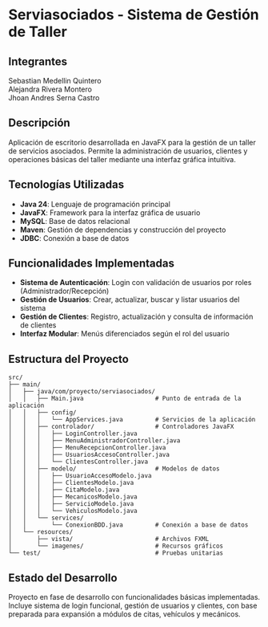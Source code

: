 # Serviasociados - Sistema de Gestión de Taller

## Integrantes  
Sebastian Medellin Quintero  
Alejandra Rivera Montero  
Jhoan Andres Serna Castro

## Descripción
Aplicación de escritorio desarrollada en JavaFX para la gestión de un taller de servicios asociados. Permite la administración de usuarios, clientes y operaciones básicas del taller mediante una interfaz gráfica intuitiva.

## Tecnologías Utilizadas
- **Java 24**: Lenguaje de programación principal
- **JavaFX**: Framework para la interfaz gráfica de usuario
- **MySQL**: Base de datos relacional
- **Maven**: Gestión de dependencias y construcción del proyecto
- **JDBC**: Conexión a base de datos

## Funcionalidades Implementadas
- **Sistema de Autenticación**: Login con validación de usuarios por roles (Administrador/Recepción)
- **Gestión de Usuarios**: Crear, actualizar, buscar y listar usuarios del sistema
- **Gestión de Clientes**: Registro, actualización y consulta de información de clientes
- **Interfaz Modular**: Menús diferenciados según el rol del usuario

## Estructura del Proyecto
```
src/
├── main/
│   ├── java/com/proyecto/serviasociados/
│   │   ├── Main.java                    # Punto de entrada de la aplicación
│   │   ├── config/
│   │   │   └── AppServices.java         # Servicios de la aplicación
│   │   ├── controlador/                 # Controladores JavaFX
│   │   │   ├── LoginController.java
│   │   │   ├── MenuAdministradorController.java
│   │   │   ├── MenuRecepcionController.java
│   │   │   ├── UsuariosAccesoController.java
│   │   │   └── ClientesController.java
│   │   ├── modelo/                      # Modelos de datos
│   │   │   ├── UsuarioAccesoModelo.java
│   │   │   ├── ClientesModelo.java
│   │   │   ├── CitaModelo.java
│   │   │   ├── MecanicosModelo.java
│   │   │   ├── ServicioModelo.java
│   │   │   └── VehiculosModelo.java
│   │   └── services/
│   │       └── ConexionBDD.java         # Conexión a base de datos
│   └── resources/
│       ├── vista/                       # Archivos FXML
│       └── imagenes/                    # Recursos gráficos
└── test/                                # Pruebas unitarias
```


## Estado del Desarrollo
Proyecto en fase de desarrollo con funcionalidades básicas implementadas. Incluye sistema de login funcional, gestión de usuarios y clientes, con base preparada para expansión a módulos de citas, vehículos y mecánicos.

